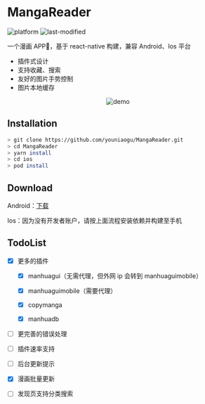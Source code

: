 # MangaReader

![platform](https://img.shields.io/badge/platform-android%20%7C%20ios-lightgrey)
![last-modified](https://img.shields.io/aur/last-modified/MangaReader)

一个漫画 APP📱，基于 react-native 构建，兼容 Android、Ios 平台

- 插件式设计
- 支持收藏、搜索
- 友好的图片手势控制
- 图片本地缓存

<p align="center">
  <img src="./demo.gif" alt="demo" />
</p>

## Installation

```bash
> git clone https://github.com/youniaogu/MangaReader.git
> cd MangaReader
> yarn install
> cd ios
> pod install
```

## Download

Android：[下载](https://github.com/youniaogu/MangaReader/releases)

Ios：因为没有开发者账户，请按上面流程安装依赖并构建至手机

## TodoList

- [x] 更多的插件

  - [x] manhuagui（无需代理，但外网 ip 会转到 manhuaguimobile）

  - [x] manhuaguimobile（需要代理）

  - [x] copymanga

  - [x] manhuadb

- [ ] 更完善的错误处理

- [ ] 插件速率支持

- [ ] 后台更新提示

- [x] 漫画批量更新

- [ ] 发现页支持分类搜索
